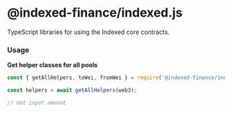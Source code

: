 # @indexed-finance/indexed.js

TypeScript libraries for using the Indexed core contracts.

### Usage

**Get helper classes for all pools**

```js
const { getAllHelpers, toWei, fromWei } = require('@indexed-finance/indexed-sdk');

const helpers = await getAllHelpers(web3);

// Get input amount